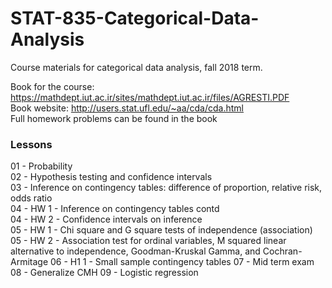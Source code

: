 # STAT-835-Categorical-Data-Analysis
Course materials for categorical data analysis, fall 2018 term.

Book for the course: https://mathdept.iut.ac.ir/sites/mathdept.iut.ac.ir/files/AGRESTI.PDF  
Book website: http://users.stat.ufl.edu/~aa/cda/cda.html  
Full homework problems can be found in the book

### Lessons  
01 - Probability  
02 - Hypothesis testing and confidence intervals  
03 - Inference on contingency tables: difference of proportion, relative risk, odds ratio  
04 - HW 1 - Inference on contingency tables contd  
04 - HW 2 - Confidence intervals on inference  
05 - HW 1 - Chi square and G square tests of independence (association)  
05 - HW 2 - Association test for ordinal variables, M squared linear alternative to independence, Goodman-Kruskal Gamma, and Cochran-Armitage
06 - H1 1 - Small sample contingency tables
07 - Mid term exam
08 - Generalize CMH
09 - Logistic regression
